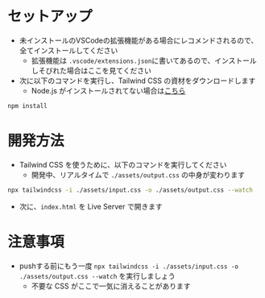 # セットアップ
- 未インストールのVSCodeの拡張機能がある場合にレコメンドされるので、全てインストールしてください
  - 拡張機能は `.vscode/extensions.json`に書いてあるので、インストールしそびれた場合はここを見てください
- 次に以下のコマンドを実行し、Tailwind CSS の資材をダウンロードします
  - Node.js がインストールされてない場合は[こちら](https://nodejs.org/en)
```sh
npm install
```

# 開発方法
- Tailwind CSS を使うために、以下のコマンドを実行してください
  - 開発中、リアルタイムで `./assets/output.css` の中身が変わります
```sh
npx tailwindcss -i ./assets/input.css -o ./assets/output.css --watch
```
- 次に、`index.html` を Live Server で開きます

# 注意事項
- pushする前にもう一度 `npx tailwindcss -i ./assets/input.css -o ./assets/output.css --watch` を実行しましょう
  - 不要な CSS がここで一気に消えることがあります

